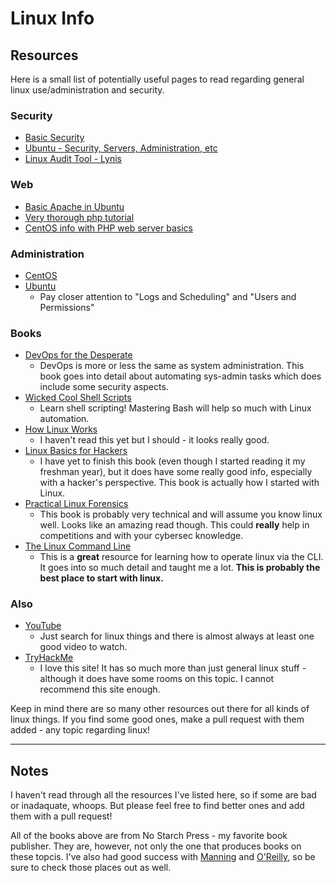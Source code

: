 # Linux Info
## Resources

Here is a small list of potentially useful pages to read regarding general linux use/administration and security. 

### Security 

- [Basic Security](https://linux-audit.com/ubuntu-server-hardening-guide-quick-and-secure/)
- [Ubuntu - Security, Servers, Administration, etc](https://ubuntu.com/server/docs/security-introduction)
- [Linux Audit Tool - Lynis](https://linux-audit.com/lynis/) 

### Web
 - [Basic Apache in Ubuntu](https://ubuntu.com/tutorials/install-and-configure-apache#1-overview)
 - [Very thorough php tutorial](https://www.tutorialspoint.com/php/php_installation_linux.htm)
 - [CentOS info with PHP web server basics](https://www.tutorialspoint.com/linux_admin/configure_php_in_centos_linux.htm) 

### Administration
- [CentOS](https://www.tutorialspoint.com/linux_admin/index.htm) 
- [Ubuntu](https://help.ubuntu.com/community/SystemAdministration)
  - Pay closer attention to "Logs and Scheduling" and "Users and Permissions" 

### Books
- [DevOps for the Desperate](https://nostarch.com/devops-desperate)
  - DevOps is more or less the same as system administration. This book goes into detail about automating sys-admin tasks which does include some security aspects. 
- [Wicked Cool Shell Scripts](https://nostarch.com/wcss2)
  - Learn shell scripting! Mastering Bash will help so much with Linux automation. 
- [How Linux Works](https://nostarch.com/howlinuxworks3)
  - I haven't read this yet but I should - it looks really good.
- [Linux Basics for Hackers](https://nostarch.com/linuxbasicsforhackers)
  - I have yet to finish this book (even though I started reading it my freshman year), but it does have some really good info, especially with a hacker's perspective. This book is actually how I started with Linux. 
- [Practical Linux Forensics](https://nostarch.com/practical-linux-forensics)
  - This book is probably very technical and will assume you know linux well. Looks like an amazing read though. This could **really** help in competitions and with your cybersec knowledge. 
- [The Linux Command Line](https://nostarch.com/tlcl2)
  - This is a **great** resource for learning how to operate linux via the CLI. It goes into so much detail and taught me a lot. **This is probably the best place to start with linux.**

### Also
- [YouTube](https://www.youtube.com/) 
  - Just search for linux things and there is almost always at least one good video to watch. 
- [TryHackMe](https://www.tryhackme.com) 
  - I love this site! It has so much more than just general linux stuff - although it does have some rooms on this topic. I cannot recommend this site enough. 

Keep in mind there are so many other resources out there for all kinds of linux things. If you find some good ones, make a pull request with them added - any topic regarding linux! 

---

## Notes

I haven't read through all the resources I've listed here, so if some are bad or inadaquate, whoops. But please feel free to find better ones and add them with a pull request! 

All of the books above are from No Starch Press - my favorite book publisher. They are, however, not only the one that produces books on these topcis. I've also had good success with [Manning](https://www.manning.com) and [O'Reilly](https://www.oreilly.com/search/?query=Security&extended_publisher_data=true&highlight=true&include_assessments=false&include_case_studies=true&include_courses=true&include_playlists=true&include_collections=true&include_notebooks=true&include_sandboxes=true&include_scenarios=true&is_academic_institution_account=false&source=user&sort=relevance&facet_json=true&json_facets=true&page=0&include_facets=true&include_practice_exams=true), so be sure to check those places out as well. 

